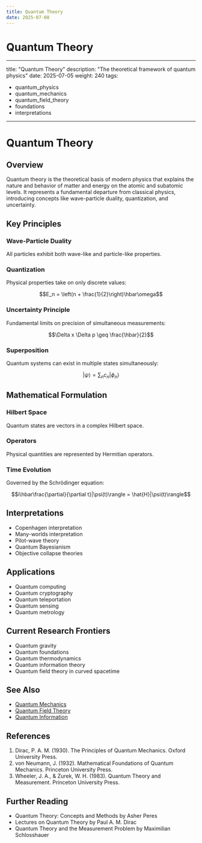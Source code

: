 ```yaml
---
title: Quantum Theory
date: 2025-07-08
---
```


# Quantum Theory

---
title: "Quantum Theory"
description: "The theoretical framework of quantum physics"
date: 2025-07-05
weight: 240
tags:
  - quantum_physics
  - quantum_mechanics
  - quantum_field_theory
  - foundations
  - interpretations
---

# Quantum Theory

## Overview

Quantum theory is the theoretical basis of modern physics that explains the nature and behavior of matter and energy on the atomic and subatomic levels. It represents a fundamental departure from classical physics, introducing concepts like wave-particle duality, quantization, and uncertainty.

## Key Principles

### Wave-Particle Duality

All particles exhibit both wave-like and particle-like properties.

### Quantization

Physical properties take on only discrete values:

$$E_n = \left(n + \frac{1}{2}\right)\hbar\omega$$

### Uncertainty Principle

Fundamental limits on precision of simultaneous measurements:

$$\Delta x \Delta p \geq \frac{\hbar}{2}$$

### Superposition

Quantum systems can exist in multiple states simultaneously:

$$|\psi\rangle = \sum_n c_n |\phi_n\rangle$$

## Mathematical Formulation

### Hilbert Space

Quantum states are vectors in a complex Hilbert space.

### Operators

Physical quantities are represented by Hermitian operators.

### Time Evolution

Governed by the Schrödinger equation:

$$i\hbar\frac{\partial}{\partial t}|\psi(t)\rangle = \hat{H}|\psi(t)\rangle$$

## Interpretations

- Copenhagen interpretation
- Many-worlds interpretation
- Pilot-wave theory
- Quantum Bayesianism
- Objective collapse theories

## Applications

- Quantum computing
- Quantum cryptography
- Quantum teleportation
- Quantum sensing
- Quantum metrology

## Current Research Frontiers

- Quantum gravity
- Quantum foundations
- Quantum thermodynamics
- Quantum information theory
- Quantum field theory in curved spacetime

## See Also

- [Quantum Mechanics](#)
- [Quantum Field Theory](#)
- [Quantum Information](#)

## References

1. Dirac, P. A. M. (1930). The Principles of Quantum Mechanics. Oxford University Press.
2. von Neumann, J. (1932). Mathematical Foundations of Quantum Mechanics. Princeton University Press.
3. Wheeler, J. A., & Zurek, W. H. (1983). Quantum Theory and Measurement. Princeton University Press.

## Further Reading

- Quantum Theory: Concepts and Methods by Asher Peres
- Lectures on Quantum Theory by Paul A. M. Dirac
- Quantum Theory and the Measurement Problem by Maximilian Schlosshauer

